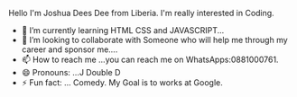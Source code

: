 Hello I'm Joshua Dees Dee from Liberia.
I'm really interested in Coding.
- 🌱 I’m currently learning HTML CSS and JAVASCRIPT...
- 💞️ I’m looking to collaborate with Someone who will help me through my career and sponsor me....
- 📫 How to reach me ...you can reach me on WhatsApps:0881000761.
- 😄 Pronouns: ...J Double D 
- ⚡ Fun fact: ... Comedy.
  My Goal is to works at Google.
<!---
Joshua-Dee/Joshua-Dee is a ✨ special ✨ repository because its `README.md` (this file) appears on your GitHub profile.
You can click the Preview link to take a look at your changes.
--->
